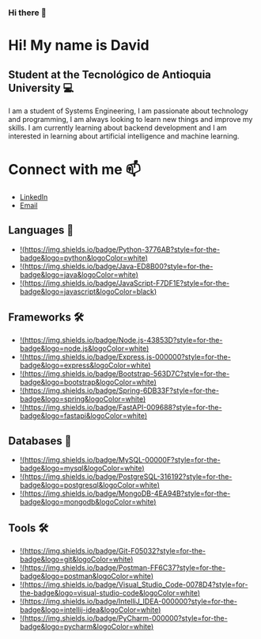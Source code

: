 ### Hi there 👋

<!--
**SrDevel/SrDevel** is a ✨ _special_ ✨ repository because its `README.md` (this file) appears on your GitHub profile.

Here are some ideas to get you started:

- 🔭 I’m currently working on ...
- 🌱 I’m currently learning ...
- 👯 I’m looking to collaborate on ...
- 🤔 I’m looking for help with ...
- 💬 Ask me about ...
- 📫 How to reach me: ...
- 😄 Pronouns: ...
- ⚡ Fun fact: ...
-->

# Hi! My name is David

## Student at the Tecnológico de Antioquia University 💻

I am a student of Systems Engineering, I am passionate about technology and programming, I am always looking to learn new things and improve my skills. I am currently learning about backend development and I am interested in learning about artificial intelligence and machine learning.

# Connect with me 📫

- [LinkedIn](www.linkedin.com/in/david-villada)
- [Email](mailto:villadadavod2003@gmail.com)

## Languages 🚀

- [!(https://img.shields.io/badge/Python-3776AB?style=for-the-badge&logo=python&logoColor=white)](https://www.python.org/)
- [!(https://img.shields.io/badge/Java-ED8B00?style=for-the-badge&logo=java&logoColor=white)](https://www.java.com/)
- [!(https://img.shields.io/badge/JavaScript-F7DF1E?style=for-the-badge&logo=javascript&logoColor=black)](https://www.javascript.com/)

## Frameworks 🛠 

- [!(https://img.shields.io/badge/Node.js-43853D?style=for-the-badge&logo=node.js&logoColor=white)](https://nodejs.org/)
- [!(https://img.shields.io/badge/Express.js-000000?style=for-the-badge&logo=express&logoColor=white)](https://expressjs.com/)
- [!(https://img.shields.io/badge/Bootstrap-563D7C?style=for-the-badge&logo=bootstrap&logoColor=white)](https://getbootstrap.com/)
- [!(https://img.shields.io/badge/Spring-6DB33F?style=for-the-badge&logo=spring&logoColor=white)](https://spring.io/)
- [!(https://img.shields.io/badge/FastAPI-009688?style=for-the-badge&logo=fastapi&logoColor=white)](https://fastapi.tiangolo.com/)

## Databases 💾

- [!(https://img.shields.io/badge/MySQL-00000F?style=for-the-badge&logo=mysql&logoColor=white)](https://www.mysql.com/)
- [!(https://img.shields.io/badge/PostgreSQL-316192?style=for-the-badge&logo=postgresql&logoColor=white)](https://www.postgresql.org/)
- [!(https://img.shields.io/badge/MongoDB-4EA94B?style=for-the-badge&logo=mongodb&logoColor=white)](https://www.mongodb.com/)

## Tools 🛠

- [!(https://img.shields.io/badge/Git-F05032?style=for-the-badge&logo=git&logoColor=white)](https://git-scm.com/)
- [!(https://img.shields.io/badge/Postman-FF6C37?style=for-the-badge&logo=postman&logoColor=white)](https://www.postman.com/)
- [!(https://img.shields.io/badge/Visual_Studio_Code-0078D4?style=for-the-badge&logo=visual-studio-code&logoColor=white)](https://code.visualstudio.com/)
- [!(https://img.shields.io/badge/IntelliJ_IDEA-000000?style=for-the-badge&logo=intellij-idea&logoColor=white)](https://www.jetbrains.com/es-es/idea/)
- [!(https://img.shields.io/badge/PyCharm-000000?style=for-the-badge&logo=pycharm&logoColor=white)](https://www.jetbrains.com/es-es/pycharm/)

